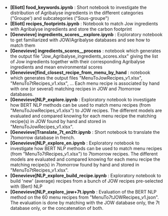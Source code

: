 
- **[Eliott] food_keywords.ipynb** : Short notebook to investigate the distribution of Agribalyse ingredients in the different categories ("Groupe') and subcategories ("Sous-groupe")
- **[Eliott] recipes_footprints.ipynb** : Notebook to match Jow ingredients with Agribalyse ingredients and store the carbon footprint
- **[Genevieve] ingredients_scores__explore.ipynb** : Exploratory notebook to get familiarized with JOW/Agribalyse databases and see how to match them
- **[Genevieve] ingredients_scores__process** : notebook which generates the output file "Jow_Agribalyse_ingredients_scores.xlsx" giving the list of Jow ingredients together with their corresponding Agribalyse ingredients and mean environmental scores
- **[Genevieve]find_closest_recipe_from_menu_by_hand** : notebook which generates the output files "MenuToJowRecipes_v1.xlsx", "MenuTo7tRecipes_v1.xlsx", ... Each menu recipe is associated by hand with one (or several) matching recipes in JOW and 7tomorrow databases.
- **[Genevieve]NLP_explore.ipynb** : Exploratory notebook to investigate how BERT NLP methods can be used to match menu recipes (from "MenuToJowRecipes_v1.xlsx") to JOW recipes. The different models are evaluated and compared knowing for each menu recipe the matching recipe(s) in JOW found by hand and stored in "MenuToJowRecipes_v1.xlsx".
- **[Genevieve]Translate_7t_en2fr.ipynb** : Short notebook to translate the 7tomorrow database in french.
- **[Genevieve]NLP_explore_en.ipynb** : Exploratory notebook to investigate how BERT NLP methods can be used to match menu recipes (from "MenuTo7tRecipes_v1.xlsx") to 7tomorrow recipes. The different models are evaluated and compared knowing for each menu recipe the matching recipe(s) in 7tomorrow found by hand and stored in "MenuTo7tRecipes_v1.xlsx".
- **[Genevieve]NLP_explore_build_recipe.ipynb** : Exploratory notebook to build 'new' (average) recipes from a bunch of JOW recipes pre-selected with (Bert) NLP  
- **[Genevieve]NLP_explore_jow+7t.ipynb** : Evaluation of the BERT NLP method on the 60 menu recipes from "MenuTo7tJOWRecipes_v1.json". The evaluation is done by matching with the JOW database only, the 7t database only, or the concatenation of both.
